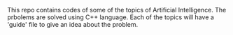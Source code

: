 This repo contains codes of some of the topics of Artificial Intelligence.
The prbolems are solved using C++ language.
Each of the topics will have a 'guide' file to give an idea about the problem.
